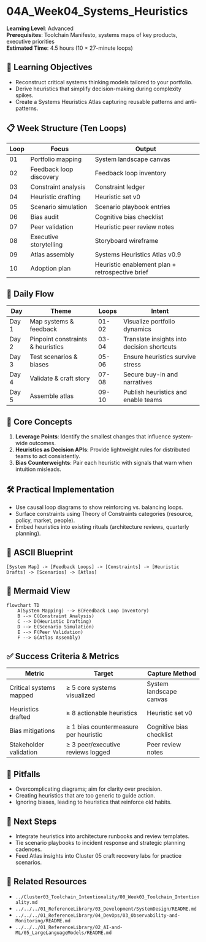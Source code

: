 # 04A_Week04_Systems_Heuristics

**Learning Level**: Advanced  
**Prerequisites**: Toolchain Manifesto, systems maps of key products, executive priorities  
**Estimated Time**: 4.5 hours (10 × 27-minute loops)

## 🎯 Learning Objectives

- Reconstruct critical systems thinking models tailored to your portfolio.
- Derive heuristics that simplify decision-making during complexity spikes.
- Create a Systems Heuristics Atlas capturing reusable patterns and anti-patterns.

## 📋 Week Structure (Ten Loops)

| Loop | Focus | Output |
| --- | --- | --- |
| 01 | Portfolio mapping | System landscape canvas |
| 02 | Feedback loop discovery | Feedback loop inventory |
| 03 | Constraint analysis | Constraint ledger |
| 04 | Heuristic drafting | Heuristic set v0 |
| 05 | Scenario simulation | Scenario playbook entries |
| 06 | Bias audit | Cognitive bias checklist |
| 07 | Peer validation | Heuristic peer review notes |
| 08 | Executive storytelling | Storyboard wireframe |
| 09 | Atlas assembly | Systems Heuristics Atlas v0.9 |
| 10 | Adoption plan | Heuristic enablement plan + retrospective brief |

## 🔄 Daily Flow

| Day | Theme | Loops | Intent |
| --- | --- | --- | --- |
| Day 1 | Map systems & feedback | 01-02 | Visualize portfolio dynamics |
| Day 2 | Pinpoint constraints & heuristics | 03-04 | Translate insights into decision shortcuts |
| Day 3 | Test scenarios & biases | 05-06 | Ensure heuristics survive stress |
| Day 4 | Validate & craft story | 07-08 | Secure buy-in and narratives |
| Day 5 | Assemble atlas | 09-10 | Publish heuristics and enable teams |

## 🧠 Core Concepts

1. **Leverage Points**: Identify the smallest changes that influence system-wide outcomes.
2. **Heuristics as Decision APIs**: Provide lightweight rules for distributed teams to act consistently.
3. **Bias Counterweights**: Pair each heuristic with signals that warn when intuition misleads.

## 🛠️ Practical Implementation

- Use causal loop diagrams to show reinforcing vs. balancing loops.
- Surface constraints using Theory of Constraints categories (resource, policy, market, people).
- Embed heuristics into existing rituals (architecture reviews, quarterly planning).

## 📐 ASCII Blueprint

```text
[System Map] -> [Feedback Loops] -> [Constraints] -> [Heuristic Drafts] -> [Scenarios] -> [Atlas]
```

## 🧩 Mermaid View

```mermaid
flowchart TD
    A(System Mapping) --> B(Feedback Loop Inventory)
    B --> C(Constraint Analysis)
    C --> D(Heuristic Drafting)
    D --> E(Scenario Simulation)
    E --> F(Peer Validation)
    F --> G(Atlas Assembly)
```

## ✅ Success Criteria & Metrics

| Metric | Target | Capture Method |
| --- | --- | --- |
| Critical systems mapped | ≥ 5 core systems visualized | System landscape canvas |
| Heuristics drafted | ≥ 8 actionable heuristics | Heuristic set v0 |
| Bias mitigations | ≥ 1 bias countermeasure per heuristic | Cognitive bias checklist |
| Stakeholder validation | ≥ 3 peer/executive reviews logged | Peer review notes |

## 🚧 Pitfalls

- Overcomplicating diagrams; aim for clarity over precision.
- Creating heuristics that are too generic to guide action.
- Ignoring biases, leading to heuristics that reinforce old habits.

## 🧵 Next Steps

- Integrate heuristics into architecture runbooks and review templates.
- Tie scenario playbooks to incident response and strategic planning cadences.
- Feed Atlas insights into Cluster 05 craft recovery labs for practice scenarios.

## 🔗 Related Resources

- `../Cluster03_Toolchain_Intentionality/00_Week03_Toolchain_Intentionality.md`
- `../../../01_ReferenceLibrary/03_Development/SystemDesign/README.md`
- `../../../01_ReferenceLibrary/04_DevOps/03_Observability-and-Monitoring/README.md`
- `../../../01_ReferenceLibrary/02_AI-and-ML/05_LargeLanguageModels/README.md`
